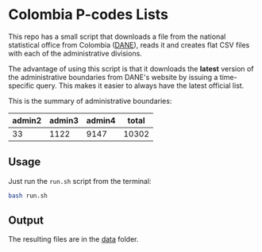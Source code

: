 Colombia P-codes Lists
======================

This repo has a small script that downloads a file from the national statistical office from Colombia ([DANE](http://www.dane.gov.co/Divipola/)), reads it and creates flat CSV files with each of the administrative divisions.

The advantage of using this script is that it downloads the **latest** version of the administrative boundaries from DANE's website by issuing a time-specific query. This makes it easier to always have the latest official list.

This is the summary of administrative boundaries:

| admin2 | admin3 | admin4 | total |
|--------|--------|--------|-------|
| 33     | 1122   | 9147   | 10302 |


Usage
-----

Just run the `run.sh` script from the terminal:

```bash
bash run.sh
```

Output
------
The resulting files are in the [data](https://github.com/luiscape/colombia_pcode/tree/master/data) folder.
